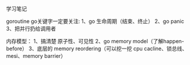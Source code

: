 学习笔记

goroutine go关键字一定要关注:
1、go 生命周期（结束、终止）
2、go panic
3、把并行扔给调用者

内存模型：
1、搞清楚 原子性、可见性
2、go memory model（了解happen-before）
3、底层的 memory reordering（可以挖一挖 cpu cacline、锁总线、mesi、memory barrier）